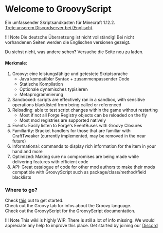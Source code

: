 # Welcome to GroovyScript

Ein umfassender Skriptsandkasten für Minecraft 1.12.2. <br>
[Trete unserem Discordserver bei (Englisch)](https://discord.com/invite/m53yxTjjKM). <br>

!!! Note
    Die deutsche Übersetzung ist nicht vollständig! Bei nicht vorhandenen Seiten werden die Englischen versionen gezeigt.

Du siehst nicht, was andere sehen? Versuche die Seite neu zu laden.

#### Merkmale:

1. Groovy: eine leistungsfähige und getestete Skriptsprache
    - Java kompatibler Syntax + zusammenpassender Code
    - Statische Kompilation
    - Optionale dynamisches typisieren
    - Metaprogrammierung
2. Sandboxed: scripts are effectively ran in a sandbox, with sensitive operations blacklisted from being called or referenced
3. Reloading: able to test script changes within the game without restarting
    - Most if not all Forge Registry objects can be reloaded on the fly
    - Most mod registries are supported natively
4. Events: Easily listen to Forge's EventBuses with Groovy Closures
5. Familiarity: Bracket handlers for those that are familiar with CraftTweaker (currently implemented, may be removed in the near future)
6. Informational: commands to display rich information for the item in your hand and more
7. Optimized: Making sure no compromises are being made while delivering features with efficient code
8. API: Great catalogue of code for other mod authors to make their mods compatible with GroovyScript such as package/class/method/field blacklists

### Where to go?
Check [this](getting_started.md) out to get started. <br>
Check out the Groovy tab for infos about the Groovy language. <br>
Check out the GroovyScript for the GroovyScript documentation. <br>

!!! Note 
    This wiki is highly WIP. There is still a lot of info missing. We would appreciate any help to improve this place.
    Get started by joining our [Discord](https://discord.com/invite/m53yxTjjKM)
